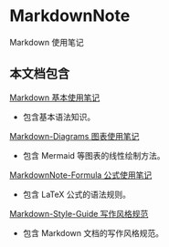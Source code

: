 # MarkdownNote

Markdown 使用笔记

## 本文档包含

[Markdown 基本使用笔记](./markdown-note.md)

- 包含基本语法知识。

[Markdown-Diagrams 图表使用笔记](./markdown-note-diagrams.md)

- 包含 Mermaid 等图表的线性绘制方法。

[MarkdownNote-Formula 公式使用笔记](./markdown-note-formula.md)

- 包含 LaTeX 公式的语法规则。

[Markdown-Style-Guide 写作风格规范](./markdown-style-guide/index.md)

- 包含 Markdown 文档的写作风格规范。
